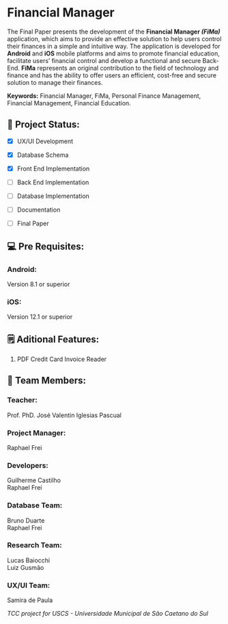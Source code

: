 # Financial Manager
The Final Paper presents the development of the **Financial Manager *(FiMa)*** application,
which aims to provide an effective solution to help users control their finances in a simple
and intuitive way. The application is developed for **Android** and **iOS** mobile platforms 
and aims to promote financial education, facilitate users’ financial control and develop a 
functional and secure Back-End. **FiMa** represents an original contribution to the field 
of technology and finance and has the ability to offer users an efficient, cost-free and 
secure solution to manage their finances.

**Keywords:** Financial Manager, FiMa, Personal Finance Management, Financial Management, Financial Education.

## 📝 Project Status:

- [x] UX/UI Development
- [x] Database Schema

- [x] Front End Implementation
- [ ] Back End Implementation
- [ ] Database Implementation
- [ ] Documentation
- [ ] Final Paper

## 💻 Pre Requisites:

### Android:
Version 8.1 or superior

### iOS:
Version 12.1 or superior

## 🗒 Aditional Features:

1. PDF Credit Card Invoice Reader
      
## 👥 Team Members:

### Teacher:
Prof. PhD. José Valentin Iglesias Pascual

### Project Manager:
Raphael Frei

### Developers:
Guilherme Castilho<br>
Raphael Frei<br>

### Database Team:
Bruno Duarte<br>
Raphael Frei<br>

### Research Team:
Lucas Baiocchi<br>
Luiz Gusmão<br>

### UX/UI Team:
Samira de Paula


*TCC project for USCS - Universidade Municipal de São Caetano do Sul*
